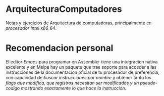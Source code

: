 # ArquitecturaComputadores
Notas y ejercicios de Arquitectura de computadoras, principalmente en *procesador Intel x86_64*.

# Recomendacion personal
El editor *Emacs* para programar en Assembler tiene una integracion nativa excelente y en Melpa hay un paquete que trae soporte para acceder a las instrucciones de la documentacion oficial de tu procesador de preferencia, con capacidad de *buscar instrucciones por nombre* y obtener tanto los *flags que modifica, que registros necesitan ser modificados y un pseudo-codigo mostrando exactamente lo que hace la instruccion*.

